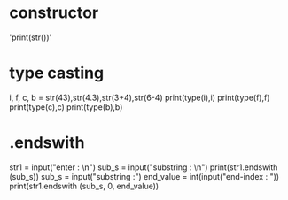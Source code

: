 

# constructor
'print(str())'
# type casting

i, f, c, b =  str(43),str(4.3),str(3+4),str(6-4)
print(type(i),i)
print(type(f),f)
print(type(c),c)
print(type(b),b)
# .endswith

str1 = input("enter : \n")
sub_s = input("substring : \n")
print(str1.endswith (sub_s))
sub_s = input("substring :")
end_value = int(input("end-index : "))
print(str1.endswith (sub_s, 0, end_value))
